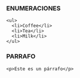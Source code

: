 ### ENUMERACIONES
```
<ul>
  <li>Coffee</li>
  <li>Tea</li>
  <li>Milk</li>
</ul>
```

### PARRAFO
```
<p>Este es un párrafo</p>
```

